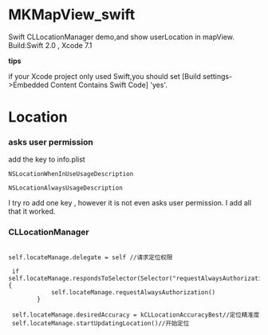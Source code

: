 # MKMapView_swift
Swift CLLocationManager demo,and show userLocation in mapView.
Build:Swift 2.0 , Xcode 7.1

**tips**

if your Xcode project only used Swift,you should set [Build settings->Embedded Content Contains Swift Code] 'yes'.

# Location
### asks user permission
add the key to info.plist

```objc
NSLocationWhenInUseUsageDescription
```

```objc
NSLocationAlwaysUsageDescription
```

I try ro add one key ,  however it is not even asks user permission. I add all that it worked.

### CLLocationManager

```objc

self.locateManage.delegate = self //请求定位权限

 if self.locateManage.respondsToSelector(Selector("requestAlwaysAuthorization")) {
            self.locateManage.requestAlwaysAuthorization()
        }
        
 self.locateManage.desiredAccuracy = kCLLocationAccuracyBest//定位精准度
 self.locateManage.startUpdatingLocation()//开始定位
 ```
